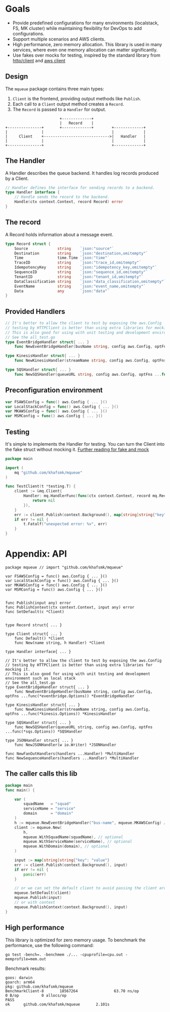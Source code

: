 # Goals

- Provide predefined configurations for many environments (localstack, FS, MK cluster) while maintaining flexibility for DevOps to add configurations.
- Support multiple scenarios and AWS clients.
- High performance, zero memory allocation. This library is used in many services, where even one memory allocation can matter significantly.
- Use fakes over mocks for testing, inspired by the standard library from [http/client](https://github.com/golang/go/blob/master/src/net/http/client.go#L61-L77)
  and [aws client](https://github.com/aws/aws-sdk-go-v2/blob/4509a600408280c8dcdbc6825ba750cf1628423d/service/kinesis/options.go#L115)


## Design

The `mqueue` package contains three main types:

1. `Client` is the frontend, providing output methods like `Publish`.
2. Each call to a `Client` output method creates a `Record`.
3. The `Record` is passed to a `Handler` for output.

```
                        +-------------+
                        |   Record    |
+---------------+       +-------------+        +-------------+
|               |                              |             |
|     Client    +----------------------------->|   Handler   |
|               |                              |             |
+---------------+                              +-------------+
```

## The Handler

A Handler describes the queue backend. It handles log records produced by a
Client.

```go
// Handler defines the interface for sending records to a backend.
type Handler interface {
	// Handle sends the record to the backend.
	Handle(ctx context.Context, record Record) error
}
```

## The record

A Record holds information about a message event.

```go
type Record struct {
	Source             string    `json:"source"`
	Destination        string    `json:"destination,omitempty"`
	Time               time.Time `json:"time"`
	TraceID            string    `json:"trace_id,omitempty"`
	IdempotencyKey     string    `json:"idempotency_key,omitempty"`
	SequenceID         string    `json:"sequence_id,omitempty"`
	TenantID           string    `json:"tenant_id,omitempty"`
	DataClassification string    `json:"data_classification,omitempty"`
	EventName          string    `json:"event_name,omitempty"`
	Data               any       `json:"data"`
}
```

## Provided Handlers

```go
// It's better to allow the client to test by exposing the aws.Config
// testing by HTTPClient is better than using extra libraries for mocking it.
// This is also good for using with unit testing and development environment such as local stack
// See the all_test.go
type EventBridgeHandler struct{ ... }
	func NewEventBridgeHandler(busName string, config aws.Config, optFns ...func(*eventbridge.Options)) *EventBridgeHandler

type KinesisHandler struct{ ... }
	func NewKinesisHandler(streamName string, config aws.Config, optFns ...func(*kinesis.Options)) *KinesisHandler

type SQSHandler struct{ ... }
	func NewSQSHandler(queueURL string, config aws.Config, optFns ...func(*sqs.Options)) *SQSHandler
```

## Preconfiguration environment

```go
var FSAWSConfig = func() aws.Config { ... }()
var LocalStackConfig = func() aws.Config { ... }()
var MKAWSConfig = func() aws.Config { ... }()
var MSMConfig = func() aws.Config { ... }()
```

## Testing

It's simple to implements the Handler for testing. You can turn the Client into
the fake struct without mocking it. [Further reading for fake and mock](https://martinfowler.com/articles/mocksArentStubs.html)


```go
package main

import (
	mq "github.com/khafsmk/mqueue"
)

func TestClient(t *testing.T) {
	client := &mq.Client{
		Handler: mq.HandlerFunc(func(ctx context.Context, record mq.Record) error {
			return nil
		}),
	}
	err := client.Publish(context.Background(), map[string]string{"key": "value"})
	if err != nil {
		t.Fatalf("unexpected error: %v", err)
	}
}
```

# Appendix: API

```
package mqueue // import "github.com/khafsmk/mqueue"

var FSAWSConfig = func() aws.Config { ... }()
var LocalStackConfig = func() aws.Config { ... }()
var MKAWSConfig = func() aws.Config { ... }()
var MSMConfig = func() aws.Config { ... }()


func Publish(input any) error
func PublishContext(ctx context.Context, input any) error
func SetDefault(c *Client)


type Record struct{ ... }

type Client struct{ ... }
	func Default() *Client
	func New(name string, h Handler) *Client

type Handler interface{ ... }

// It's better to allow the client to test by exposing the aws.Config
// testing by HTTPClient is better than using extra libraries for mocking it.
// This is also good for using with unit testing and development environment such as local stack
// See the all_test.go
type EventBridgeHandler struct{ ... }
	func NewEventBridgeHandler(busName string, config aws.Config, optFns ...func(*eventbridge.Options)) *EventBridgeHandler

type KinesisHandler struct{ ... }
	func NewKinesisHandler(streamName string, config aws.Config, optFns ...func(*kinesis.Options)) *KinesisHandler

type SQSHandler struct{ ... }
	func NewSQSHandler(queueURL string, config aws.Config, optFns ...func(*sqs.Options)) *SQSHandler

type JSONHandler struct{ ... }
	func NewJSONHandler(w io.Writer) *JSONHandler

func NewFanOutHandlers(handlers ...Handler) *MultiHandler
func NewSequenceHandlers(handlers ...Handler) *MultiHandler
```

## The caller calls this lib

```go
package main
func main() {

	var (
		squadName   = "squad"
		serviceName = "service"
		domain      = "domain"
	)
	h := mqueue.NewEventBridgeHandler("bus-name", mqueue.MKAWSConfig) // or mqueue.LocalStackConfig
	client := mqueue.New(
		h,
		mqueue.WithSquadName(squadName), // optional
		mqueue.WithServiceName(serviceName), // optional
		mqueue.WithDomain(domain), // optional
	)

	input := map[string]string{"key": "value"}
	err := client.Publish(context.Background(), input)
	if err != nil {
		panic(err)
	}

	// or we can set the default client to avoid passing the client around
	mqueue.SetDefault(client)
	mqueue.Publish(input)
	// or with context
	mqueue.PublishContext(context.Background(), input)
}
```


## High performance

This library is optimized for zero memory usage. To benchmark the performance, use the following command:


```
go test -bench=. -benchmem ./... -cpuprofile=cpu.out -memprofile=mem.out
```

Benchmark results:

```
goos: darwin
goarch: arm64
pkg: github.com/khafsmk/mqueue
BenchmarkClient-8       18567264                63.70 ns/op            0 B/op          0 allocs/op
PASS
ok      github.com/khafsmk/mqueue       2.101s
```

